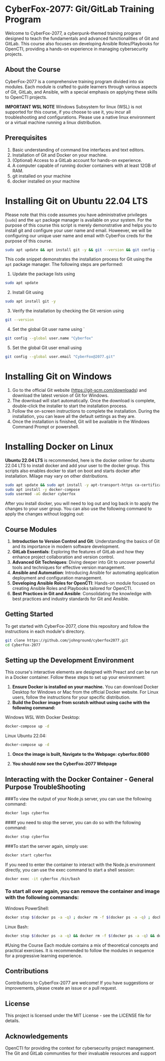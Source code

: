 # CyberFox-2077: Git/GitLab Training Program

Welcome to CyberFox-2077, a cyberpunk-themed training program designed to teach the fundamentals and advanced functionalities of Git and GitLab. This course also focuses on developing Ansible Roles/Playbooks for OpenCTI, providing a hands-on experience in managing cybersecurity projects.

## About the Course

CyberFox-2077 is a comprehensive training program divided into six modules. Each module is crafted to guide learners through various aspects of Git, GitLab, and Ansible, with a special emphasis on applying these skills to OpenCTI projects.

**IMPORTANT WSL NOTE**
Windows Subsystem for linux (WSL) is not supported for this course, if you choose to use it, you incur all troubleshooting and configurations. Please use a native linux environment or a virtual machine running a linux distribution.

## Prerequisites
1. Basic understanding of command line interfaces and text editors.
2. Installation of Git and Docker on your machine.
3. (Optional) Access to a GitLab account for hands-on experience.
4. A computer capable of running docker containers with at least 12GB of RAM.
5. git installed on your machine
6. docker installed on your machine

# Installing Git on Ubuntu 22.04 LTS

Please note that this code assumes you have administrative privileges (`sudo`) and the `apt` package manager is available on your system. For the purpose of this course this script is merely demonstrative and helps you to install git and configure your user name and email. Howeever, we will be configuring our unique user name and email with CyberFox creds for the purpose of this course.

``` bash
sudo apt update && apt install git -y && git --version && git config --global user.name "Your Name" && git config --global user.email  
```

This code snippet demonstrates the installation process for Git using the `apt` package manager. The following steps are performed:

1. Update the package lists using 
``` bash 
sudo apt update 
```
2. Install Git using
``` bash
sudo apt install git -y
``` 
3. Verify the installation by checking the Git version using 
``` bash
git --version
```
4. Set the global Git user name using `
``` bash
git config --global user.name "Cyberfox"
```
5. Set the global Git user email using 
``` bash
git config --global user.email "CyberFox@2077.git"
```



# Installing Git on Windows
1. Go to the official Git website (https://git-scm.com/downloads) and download the latest version of Git for Windows. 
2. The download will start automatically. Once the download is complete, double-click the installer to start the installation process. 
3. Follow the on-screen instructions to complete the installation. During the installation, you can leave all the default settings as they are.
4. Once the installation is finished, Git will be available in the Windows Command Prompt or powershell.

# Installing Docker on Linux
**Ubuntu 22.04 LTS** is recommended, here is the docker onliner for ubuntu 22.04 LTS to install docker and add your user to the docker group. This scripts also enables docker to start on boot and starts docker after installation. Milage may vary on other distributions.

```bash
sudo apt update && sudo apt install -y apt-transport-https ca-certificates curl software-properties-common && curl -fsSL https://get.docker.com | sudo bash - && sudo usermod -aG docker $USER && sudo systemctl enable docker && sudo systemctl start docker && source ~/.bashrc
sudo apt install -y docker-compose
sudo usermod -aG docker cyberfox
```
After you install docker, you will need to log out and log back in to apply the changes to your user group. You can also use the following command to apply the changes without logging out:



## Course Modules

1. **Introduction to Version Control and Git**: Understanding the basics of Git and its importance in modern software development.
2. **GitLab Essentials**: Exploring the features of GitLab and how they enhance project collaboration and version control.
3. **Advanced Git Techniques**: Diving deeper into Git to uncover powerful tools and techniques for effective version management.
4. **Ansible and Automation**: Introducing Ansible for automating application deployment and configuration management.
5. **Developing Ansible Roles for OpenCTI**: Hands-on module focused on creating Ansible Roles and Playbooks tailored for OpenCTI.
6. **Best Practices in Git and Ansible**: Consolidating the knowledge with best practices and industry standards for Git and Ansible.

## Getting Started

To get started with CyberFox-2077, clone this repository and follow the instructions in each module's directory.

```bash
git clone https://github.com/johnground/cyberfox2077.git
cd CyberFox-2077
```
## Setting up the Development Environment
This course's interactive elements are designed with Preact and can be run in a Docker container. Follow these steps to set up your environment:

1. **Ensure Docker is installed on your machine.** You can download Docker Desktop for Windows or Mac from the official Docker website. For Linux users, follow the instructions for your specific distribution.
2. **Build the Docker image from scratch without using cache with the following command:**

Windows WSL With Docker Desktop:

```bash
docker-compose up -d
```
Linux Ubuntu 22.04:
    
```bash
docker-compose up -d
```

1. **Once the image is built, Navigate to the Webpage: cyberfox:8080**

2. **You should now see the CyberFox-2077 Webpage**

## Interacting with the Docker Container - General Purpose TroubleShooting

###To view the output of your Node.js server, you can use the following command:
```bash
docker logs cyberfox
```

###If you need to stop the server, you can do so with the following command:

```bash
docker stop cyberfox
```
###To start the server again, simply use:
```bash
docker start cyberfox
```

If you need to enter the container to interact with the Node.js environment directly, you can use the exec command to start a shell session:

```bash
docker exec -it cyberfox /bin/bash
```
### To start all over again, you can remove the container and image with the following commands:

Windows PowerShell:
```bash
docker stop $(docker ps -a -q) ; docker rm -f $(docker ps -a -q) ; docker rmi -f $(docker images -a -q) ; docker volume rm $(docker volume ls -q) ; docker network rm $(docker network ls -q) ; docker system prune -a -f --volumes
```
Linux Bash:
```bash
docker stop $(docker ps -a -q) && docker rm -f $(docker ps -a -q) && docker rmi -f $(docker images -a -q) && docker volume rm $(docker volume ls -q) && docker network rm $(docker network ls -q) && docker system prune -a -f --volumes
```

#Using the Course
Each module contains a mix of theoretical concepts and practical exercises. It is recommended to follow the modules in sequence for a progressive learning experience.

## Contributions
Contributions to CyberFox-2077 are welcome! If you have suggestions or improvements, please create an issue or a pull request.

## License
This project is licensed under the MIT License - see the LICENSE file for details.

## Acknowledgements
OpenCTI for providing the context for cybersecurity project management.
The Git and GitLab communities for their invaluable resources and support